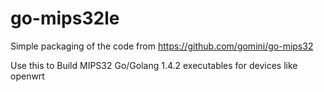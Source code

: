 # go-mips32le
Simple packaging of the code from https://github.com/gomini/go-mips32

Use this to Build MIPS32 Go/Golang 1.4.2 executables for devices like openwrt
